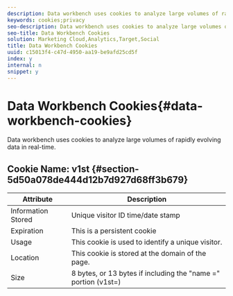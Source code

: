 ```yaml
---
description: Data workbench uses cookies to analyze large volumes of rapidly evolving data in real-time.
keywords: cookies;privacy
seo-description: Data workbench uses cookies to analyze large volumes of rapidly evolving data in real-time.
seo-title: Data Workbench Cookies
solution: Marketing Cloud,Analytics,Target,Social
title: Data Workbench Cookies
uuid: c15013f4-c47d-4950-aa19-be9afd25cd5f
index: y
internal: n
snippet: y
---
```


# Data Workbench Cookies{#data-workbench-cookies}

Data workbench uses cookies to analyze large volumes of rapidly evolving data in real-time.

## Cookie Name: v1st {#section-5d50a078de444d12b7d927d68ff3b679}

|  Attribute  | Description  |
|---|---|
|  Information Stored  | Unique visitor ID time/date stamp  |
|  Expiration  | This is a persistent cookie  |
|  Usage  | This cookie is used to identify a unique visitor.  |
|  Location  | This cookie is stored at the domain of the page.  |
|  Size  | 8 bytes, or 13 bytes if including the "name =" portion (v1st=)  |

